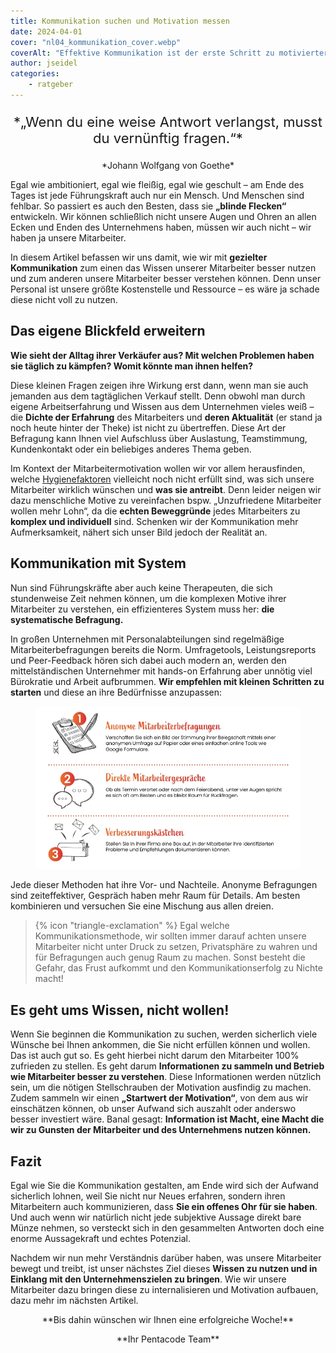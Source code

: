 ```yaml
---
title: Kommunikation suchen und Motivation messen
date: 2024-04-01
cover: "nl04_kommunikation_cover.webp"
coverAlt: "Effektive Kommunikation ist der erste Schritt zu motivierteren Mitarbeitern"
author: jseidel
categories:
    - ratgeber
---
```


<p style="text-align: center; font-size: 22px;"> *„Wenn du eine weise Antwort verlangst, musst du vernünftig fragen.“*  </p>

<p style="text-align: center"> *Johann Wolfgang von Goethe*  </p>

Egal wie ambitioniert, egal wie fleißig, egal wie geschult – am Ende des Tages ist jede Führungskraft auch nur ein Mensch. Und Menschen sind fehlbar.
So passiert es auch den Besten, dass sie **„blinde Flecken“** entwickeln. Wir können schließlich nicht unsere Augen und Ohren an allen Ecken und Enden des Unternehmens haben, müssen wir auch nicht – wir haben ja unsere Mitarbeiter.

In diesem Artikel befassen wir uns damit, wie wir mit **gezielter Kommunikation** zum einen das Wissen unserer Mitarbeiter besser nutzen und zum anderen unsere Mitarbeiter besser verstehen können. Denn unser Personal ist unsere größte Kostenstelle und Ressource – es wäre ja schade diese nicht voll zu nutzen.

## Das eigene Blickfeld erweitern

**Wie sieht der Alltag ihrer Verkäufer aus? Mit welchen Problemen haben sie täglich zu kämpfen? Womit könnte man ihnen helfen?**

Diese kleinen Fragen zeigen ihre Wirkung erst dann, wenn man sie auch jemanden aus dem tagtäglichen Verkauf stellt. Denn obwohl man durch eigene Arbeitserfahrung und Wissen aus dem Unternehmen vieles weiß – die **Dichte der Erfahrung** des Mitarbeiters und **deren Aktualität** (er stand ja noch heute hinter der Theke) ist nicht zu übertreffen. Diese Art der Befragung kann Ihnen viel Aufschluss über Auslastung, Teamstimmung, Kundenkontakt oder ein beliebiges anderes Thema geben.

Im Kontext der Mitarbeitermotivation wollen wir vor allem herausfinden, welche [Hygienefaktoren](/blog/motivation_2_hygienefaktoren) vielleicht noch nicht erfüllt sind, was sich unsere Mitarbeiter wirklich wünschen und **was sie antreibt**. Denn leider neigen wir dazu menschliche Motive zu vereinfachen bspw. „Unzufriedene Mitarbeiter wollen mehr Lohn“, da die **echten Beweggründe** jedes Mitarbeiters zu **komplex und individuell** sind. Schenken wir der Kommunikation mehr Aufmerksamkeit, nähert sich unser Bild jedoch der Realität an.

## Kommunikation mit System

Nun sind Führungskräfte aber auch keine Therapeuten, die sich stundenweise Zeit nehmen können, um die komplexen Motive ihrer Mitarbeiter zu verstehen, ein effizienteres System muss her: **die systematische Befragung.**

In großen Unternehmen mit Personalabteilungen sind regelmäßige Mitarbeiterbefragungen bereits die Norm. Umfragetools, Leistungsreports und Peer-Feedback hören sich dabei auch modern an, werden den mittelständischen Unternehmer mit hands-on Erfahrung aber unnötig viel Bürokratie und Arbeit aufbrummen. **Wir empfehlen mit kleinen Schritten zu starten** und diese an ihre Bedürfnisse anzupassen:

<figure>
<img src="nl04_kommunikation.webp" alt="Wir stellen Techniken zur strategischen Kommunikation vor. Darunter anonyme Mitarbeiterbefragungen und ein Verbesserungskästchen." />
</figure>

Jede dieser Methoden hat ihre Vor- und Nachteile. Anonyme Befragungen sind zeiteffektiver, Gespräch haben mehr Raum für Details. Am besten kombinieren und versuchen Sie eine Mischung aus allen dreien.

> {% icon "triangle-exclamation" %} Egal welche Kommunikationsmethode, wir sollten immer darauf achten unsere Mitarbeiter nicht unter Druck zu setzen, Privatsphäre zu wahren und für Befragungen auch genug Raum zu machen. Sonst besteht die Gefahr, das Frust aufkommt und den Kommunikationserfolg zu Nichte macht!

## Es geht ums Wissen, nicht wollen!

Wenn Sie beginnen die Kommunikation zu suchen, werden sicherlich viele Wünsche bei Ihnen ankommen, die Sie nicht erfüllen können und wollen. Das ist auch gut so. Es geht hierbei nicht darum den Mitarbeiter 100% zufrieden zu stellen. Es geht darum **Informationen zu sammeln und Betrieb wie Mitarbeiter besser zu verstehen**. Diese Informationen werden nützlich sein, um die nötigen Stellschrauben der Motivation ausfindig zu machen. Zudem sammeln wir einen **„Startwert der Motivation“**, von dem aus wir einschätzen können, ob unser Aufwand sich auszahlt oder anderswo besser investiert wäre. Banal gesagt: **Information ist Macht, eine Macht die wir zu Gunsten der Mitarbeiter und des Unternehmens nutzen können.**

## Fazit

Egal wie Sie die Kommunikation gestalten, am Ende wird sich der Aufwand sicherlich lohnen, weil Sie nicht nur Neues erfahren, sondern ihren Mitarbeitern auch kommunizieren, dass **Sie ein offenes Ohr für sie haben**. Und auch wenn wir natürlich nicht jede subjektive Aussage direkt bare Münze nehmen, so versteckt sich in den gesammelten Antworten doch eine enorme Aussagekraft und echtes Potenzial.

Nachdem wir nun mehr Verständnis darüber haben, was unsere Mitarbeiter bewegt und treibt, ist unser nächstes Ziel dieses **Wissen zu nutzen und in Einklang mit den Unternehmenszielen zu bringen**. Wie wir unsere Mitarbeiter dazu bringen diese zu internalisieren und Motivation aufbauen, dazu mehr im nächsten Artikel.

<p style="text-align: center"> **Bis dahin wünschen wir Ihnen eine erfolgreiche Woche!** </p>

<p style="text-align: center"> **Ihr Pentacode Team** </p>